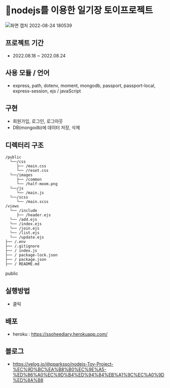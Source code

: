 # 📣nodejs를 이용한 일기장 토이프로젝트  
![화면 캡처 2022-08-24 180539](https://user-images.githubusercontent.com/100568355/186437166-c616cb8f-e043-4b99-8014-929b206fcc11.png)  
## 프로젝트 기간  
* 2022.08.18 ~ 2022.08.24  
## 사용 모듈 / 언어  
* express, path, dotenv, moment, mongodb, passport, passport-local, express-session, ejs / javaScript  
## 구현  
* 회원가입, 로그인, 로그아웃  
* DB(mongodb)에 데이터 저장, 삭제  
## 디렉터리 구조  
```
/public
  └──/css
     ├── /main.css
     └── /reset.css
  └──/images
     ├── /common
     └── /half-moom.png
  └──/js
     └── /main.js
  └──/scss
     └── /main.scss    
/views
  └── /include
     ├── /header.ejs
  └── /add.ejs
  └── /index.ejs
  └── /join.ejs
  └── /list.ejs
  └── /update.ejs
├── /.env
├── /.gitignore
├── / index.js
├── / package-lock.json
├── / package.json
├── / README.md
```
public
## 실행방법  
* 클릭  
## 배포
* heroku :  https://ssoheediary.herokuapp.com/  
## 블로그  
* https://velog.io/@pparksso/nodejs-Toy-Project-%EC%9D%BC%EA%B8%B0%EC%9E%A5-%ED%86%A0%EC%9D%B4%ED%94%84%EB%A1%9C%EC%A0%9D%ED%8A%B8
